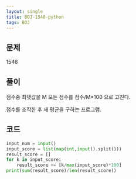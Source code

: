 ```yaml
---
layout: single
title: BOJ-1546-python
tags: BOJ
---
```


## 문제  
1546
  
## 풀이  
점수중 최댓값을 M
모든 점수를 점수/M*100 으로 고친다.  

점수를 조작한 후 새 평균을 구하는 프로그램.

## 코드  

```python
input_num = input()
input_score = list(map(int,input().split()))
result_score = []
for k in input_score:
    result_score += [k/max(input_score)*100]
print(sum(result_score)/len(result_score))
```
